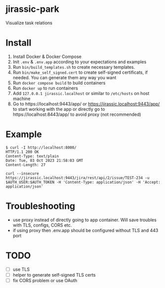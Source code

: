 # jirassic-park
Visualize task relations

# Install
1. Install Docker & Docker Compose
2. Init `.env` & `.env.app` according to your expectations and examples
3. Run `bin/build_templates.sh` to create necessary templates. 
4. Run `bin/make_self_signed.cert` to create self-signed certificats, if needed. You can generate them any way you want
3. Run `docker compose build` to build containers
4. Run `docker up` to run containers
5. Add `127.0.0.1 jirassic.localhost` or similar to `/etc/hosts` on host machine
6. Go to https://localhost:9443/app/ or https://jirassic.localhost:9443/app/ to start working with the app or directly go to https://localhost:8443/app/ to avoid proxy (not recommended)

# Example
```shell
$ curl -I http://localhost:8000/
HTTP/1.1 200 OK
Content-Type: text/plain
Date: Tue, 03 Oct 2023 21:58:03 GMT
Content-Length: 27
```

```shell
curl --insecure https://jirassic.localhost:9443/jira/rest/api/2/issue/TEST-234 -u $AUTH_USER:$AUTH_TOKEN -H 'Content-Type: application/json' -H 'Accept: application/json'
```

# Troubleshooting
* use proxy instead of directly going to app container. Will save troubles with TLS, configs, CORS etc.
* if using proxy then .env.app should be configured without TLS and 443 port

# TODO
- [ ] use TLS
- [ ] helper to generate self-signed TLS certs
- [ ] fix CORS problem or use OAuth
